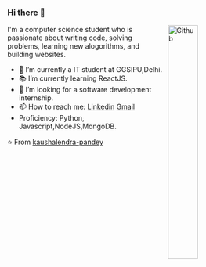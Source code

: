 ### Hi there 👋

<img width="35%" align="right" alt="Github" src="https://user-images.githubusercontent.com/48678280/88862734-4903af80-d201-11ea-968b-9c939d88a37c.gif" />

I'm a computer science student who is passionate about writing code, solving problems, learning new alogorithms, and building websites.

- 🔭 I’m currently a IT student at GGSIPU,Delhi.
- 📚 I’m currently learning ReactJS.
- 👯 I’m looking for a software development internship. 
- 📫 How to reach me: [Linkedin](https://www.linkedin.com/in/kaushalendra-pandey-47a971192/) [Gmail](mailto:pandeysid713@gmail.com)
- Proficiency: Python, Javascript,NodeJS,MongoDB.

⭐️ From [kaushalendra-pandey](https://github.com/kaushalendra-pandey)
